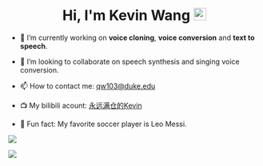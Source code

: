 <div align="center">
   <h1>Hi, I'm Kevin Wang</a> <img src="https://media.giphy.com/media/hvRJCLFzcasrR4ia7z/giphy.gif" width="25px"> </h1>
</div>   

- 🔭 I’m currently working on **voice cloning**, **voice conversion** and **text to speech**.

- 👯 I’m looking to collaborate on speech synthesis and singing voice conversion.

- 📫 How to contact me: qw103@duke.edu

- 📺 My bilibili acount: [永远满仓的Kevin](https://space.bilibili.com/501495851)

- 🤗 Fun fact: My favorite soccer player is Leo Messi.

![](https://github-readme-stats.vercel.app/api?username=KevinWang676&theme=darkhub&hide_border=false&include_all_commits=false&count_private=false)<br/>

[![](https://visitcount.itsvg.in/api?id=KevinWang676&icon=0&color=0)](https://visitcount.itsvg.in)
